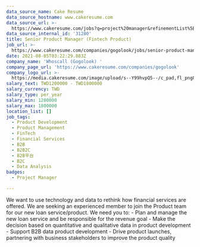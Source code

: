 ```yaml
---
data_source_name: Cake Resume
data_source_hostname: www.cakeresume.com
data_source_url: >-
  https://www.cakeresume.com/jobs?q=project%20manager&refinementList%5Blang_name%5D%5B0%5D=English&refinementList%5Bsalary_type%5D=per_year&range%5Bsalary_range%5D%5Bmin%5D=1000000&page=2
data_source_internal_id: '31280'
title: Senior Product Manager (Fintech Product)
job_url: >-
  https://www.cakeresume.com/companies/gogolook/jobs/senior-product-manager-fintech-product
date: 2021-08-05T03:22:29.883Z
company_name: 'Whoscall (Gogolook) '
company_page_url: 'https://www.cakeresume.com/companies/gogolook'
company_logo_url: >-
  https://media.cakeresume.com/image/upload/s--Y99hvpQ5--/c_pad,fl_png8,h_200,w_200/v1618254473/gi3vnzovbkfiqffe6fu7.png
salary_text: TWD1200000 - TWD1800000
salary_currency: TWD
salary_type: per_year
salary_min: 1200000
salary_max: 1800000
location_list: []
job_tags:
  - Product Development
  - Product Management
  - FinTech
  - Financial Services
  - B2B
  - B2B2C
  - B2B平台
  - B2C
  - Data Analysis
badges:
  - Project Manager

---
```


We want to use technology and data to rethink how financial services are offered. We are seeking an experienced member to join the Product team for our new loan service/product. We need you to: - Plan and manage the new loan service and be responsible for the revenue goal - Make the decision based on quantitative and qualitative data in product development - Support B2B data product development - Drive product launches, partnering with business stakeholders to improve the product quality